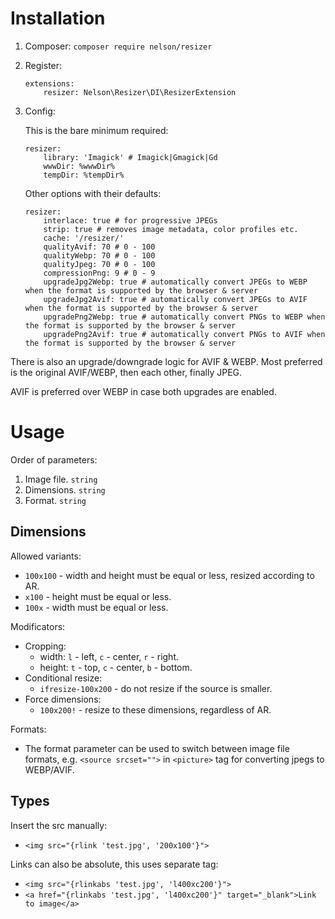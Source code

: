 # Installation

1. Composer: `composer require nelson/resizer`
2. Register:
	``` neon
	extensions:
		resizer: Nelson\Resizer\DI\ResizerExtension
	```
3. Config:

	This is the bare minimum required:
	``` neon
	resizer:
 		library: 'Imagick' # Imagick|Gmagick|Gd
		wwwDir: %wwwDir%
		tempDir: %tempDir%
	```

	Other options with their defaults:
	``` neon
	resizer:
		interlace: true # for progressive JPEGs
 		strip: true # removes image metadata, color profiles etc.
		cache: '/resizer/'
		qualityAvif: 70 # 0 - 100
		qualityWebp: 70 # 0 - 100
		qualityJpeg: 70 # 0 - 100
		compressionPng: 9 # 0 - 9
		upgradeJpg2Webp: true # automatically convert JPEGs to WEBP when the format is supported by the browser & server
		upgradeJpg2Avif: true # automatically convert JPEGs to AVIF when the format is supported by the browser & server
		upgradePng2Webp: true # automatically convert PNGs to WEBP when the format is supported by the browser & server
		upgradePng2Avif: true # automatically convert PNGs to AVIF when the format is supported by the browser & server
	```

There is also an upgrade/downgrade logic for AVIF & WEBP. Most preferred is the original AVIF/WEBP, then each other, finally JPEG.

AVIF is preferred over WEBP in case both upgrades are enabled.

# Usage

Order of parameters:

1. Image file. `string`
2. Dimensions. `string`
3. Format. `string`

## Dimensions

Allowed variants:

- `100x100` - width and height must be equal or less, resized according to AR.
- `x100` - height must be equal or less.
- `100x` - width must be equal or less.

Modificators:

- Cropping:
	- width: `l` - left, `c` - center, `r` - right.
	- height: `t` - top, `c` - center, `b` - bottom.
- Conditional resize:
	- `ifresize-100x200` - do not resize if the source is smaller.
- Force dimensions:
	- `100x200!` - resize to these dimensions, regardless of AR.

Formats:

- The format parameter can be used to switch between image file formats, e.g. `<source srcset="">` in `<picture>` tag for converting jpegs to WEBP/AVIF.

## Types

Insert the src manually:

- `<img src="{rlink 'test.jpg', '200x100'}">`

Links can also be absolute, this uses separate tag:

- `<img src="{rlinkabs 'test.jpg', 'l400xc200'}">`
- `<a href="{rlinkabs 'test.jpg', 'l400xc200'}" target="_blank">Link to image</a>`
